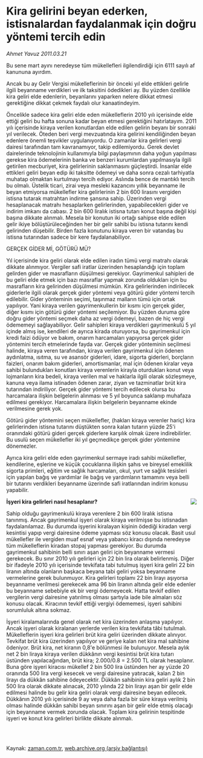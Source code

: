 # Kira gelirini beyan ederken, istisnalardan faydalanmak için doğru yöntemi tercih edin

*Ahmet  Yavuz 2011.03.21*

<td class="columnist-detail">
<p>Bu sene mart ayını neredeyse tüm mükellefleri ilgilendirdiği için 6111 sayılı af kanununa ayırdım.</p>
<p>
<div id="haberMetinDiv">
<p> Ancak bu ay Gelir Vergisi mükelleflerinin bir önceki yıl elde ettikleri gelirle ilgili beyanname verdikleri ve ilk taksitini ödedikleri ay. Bu yüzden özellikle kira geliri elde edenlerin, beyanlarını yaparken nelere dikkat etmesi gerektiğine dikkat çekmek faydalı olur kanaatindeyim.
<p> Öncelikle sadece kira geliri elde eden mükelleflerin 2010 yılı içerisinde elde ettiği geliri bu hafta sonuna kadar beyan etmesi gerektiğini hatırlatayım. 2011 yılı içerisinde kiraya verilen konutlardan elde edilen gelirin beyanı bir sonraki yıl verilecek. Öteden beri vergi mevzuatında kira gelirini kendiliğinden beyan edenlere önemli teşvikler uygulanıyordu. O zamanlar kira gelirleri vergi dairesi tarafından tam kavranamıyor, takip edilemiyordu. Gerek devlet dairelerinde teknolojinin kullanımıyla bilgi paylaşımının daha yoğun yapılması gerekse kira ödemelerinin banka ve benzeri kurumlardan yapılmasıyla ilgili getirilen mecburiyet, kira gelirlerinin saklanmasını güçleştirdi. İnsanlar elde ettikleri geliri beyan edip iki taksitte ödemeyi ve daha sonra cezalı tarhiyatla muhatap olmaktan kurtulmayı tercih ediyor. Aslında bence de mantıklı tercih bu olmalı. Üstelik ticari, zirai veya mesleki kazancını yıllık beyanname ile beyan etmiyorsa mükellefler kira gelirlerinin 2 bin 600 lirasını vergiden istisna tutarak matrahtan indirme şansına sahip. Üzerinden vergi hesaplanacak matrahı hesaplarken gelirlerinden, yapabilecekleri gider ve indirim imkanı da cabası. 2 bin 600 liralık istisna tutarı konut başına değil kişi başına dikkate alınmalı. Mesela bir konutun iki ortağı sahipse elde edilen gelir ikiye bölüştürüleceğinden her bir gelir sahibi bu istisna tutarını kendi gelirinden düşebilir. Birden fazla konutunu kiraya veren bir vatandaş bu istisna tutarından sadece bir kere faydalanabiliyor.
<p>GERÇEK GİDER Mİ, GÖTÜRÜ MÜ?
<p>Yıl içerisinde kira geliri olarak elde edilen iradın tümü vergi matrahı olarak dikkate alınmıyor. Vergiler safi iratlar üzerinden hesaplandığı için toplam gelirden gider ve masrafların düşülmesi gerekiyor. Gayrimenkul sahipleri de bu geliri elde etmek için bazı masraflar yapmak zorunda oldukları için bu masrafların kira gelirinden düşülmesi mümkün. Kira gelirlerinden indirilecek giderlerle ilgili olarak gerçek gider yöntemi veya götürü gider yöntemi tercih edilebilir. Gider yönteminin seçimi, taşınmaz malların tümü için ortak yapılıyor. Yani kiraya verilen gayrimenkullerin bir kısmı için gerçek gider, diğer kısmı için götürü gider yöntemi seçilemiyor. Bu yüzden duruma göre doğru gider yöntemi seçmek daha az vergi ödemeyi, bazen de hiç vergi ödememeyi sağlayabiliyor. Gelir sahipleri kiraya verdikleri gayrimenkulü 5 yıl içinde almış ise, kendileri de ayrıca kirada oturuyorsa, bu gayrimenkul için kredi faizi ödüyor ve bakım, onarım harcamaları yapıyorsa gerçek gider yöntemini tercih etmelerinde fayda var. Gerçek gider yönteminin seçilmesi halinde, kiraya veren tarafından, kiraya verilen gayrimenkul için ödenen aydınlatma, ısıtma, su ve asansör giderleri, idare, sigorta giderleri, borçların faizleri, onarım bakım giderleri, amortismanlar, mal için ödenen kiralar veya sahibi bulundukları konutları kiraya verenlerin kirayla oturdukları konut veya lojmanların kira bedeli, kiraya verilen mal ve haklarla ilgili olarak sözleşmeye, kanuna veya ilama istinaden ödenen zarar, ziyan ve tazminatlar brüt kira tutarından indiriliyor. Gerçek gider yöntemi tercih edilecek olursa bu harcamalara ilişkin belgelerin alınması ve 5 yıl boyunca saklanıp muhafaza edilmesi gerekiyor. Harcamalara ilişkin belgelerin beyanname ekinde verilmesine gerek yok.
<p> Götürü gider yöntemini seçen mükellefler, (hakları kiraya verenler hariç) kira gelirlerinden istisna tutarını düştükten sonra kalan tutarın yüzde 25'i oranındaki götürü gideri gerçek giderlere karşılık olmak üzere indirebilirler. Bu usulü seçen mükellefler iki yıl geçmedikçe gerçek gider yöntemine dönemezler.
<p> Ayrıca kira geliri elde eden gayrimenkul sermaye iradı sahibi mükellefler, kendilerine, eşlerine ve küçük çocuklarına ilişkin şahıs ve bireysel emeklilik sigorta primleri, eğitim ve sağlık harcamaları, okul, yurt ve sağlık tesisleri için yapılan bağış ve yardımlar ile bağış ve yardımların tamamını veya belli bir tutarını verdikleri beyanname üzerinde safi iratlarından indirim konusu yapabilir.
<p>
<p><p align="center"><img align="right" border="0" src="http://web.archive.org/web/20110602181546im_/http://medya.zaman.com.tr/2011/03/21/vergi-takvimi.jpg"/>
<p><b>İşyeri kira gelirleri nasıl hesaplanır?</b>
<p>Sahip olduğu gayrimenkulü kiraya verenlere 2 bin 600 liralık istisna tanınmış. Ancak gayrimenkul işyeri olarak kiraya verilmişse bu istisnadan faydalanılamaz. Bu durumda işyerini kiralayan kişinin ödediği kiradan vergi kesintisi yapıp vergi dairesine ödeme yapması söz konusu olacak. Basit usul mükellefler ile vergiden muaf esnaf veya yabancı kiracı dışında neredeyse tüm mükelleflerin kiradan stopaj yapması gerekiyor. Bu durumda gayrimenkul sahibinin belli sınırı aşan geliri için beyanname vermesi gerekecek. Bu sınır 2010 yılı gelirleri için 22 bin lira olarak belirlenmiş. Diğer bir ifadeyle 2010 yılı içerisinde tevkifata tabi tutulmuş işyeri kira geliri 22 bin liranın altında olanların başkaca beyana tabi geliri yoksa beyanname vermelerine gerek bulunmuyor. Kira gelirleri toplamı 22 bin lirayı aşıyorsa beyanname verilmesi gerekecek ama 96 bin liranın altında gelir elde edenler bu beyanname sebebiyle ek bir vergi ödemeyecek. Hatta tevkif edilen vergilerin vergi dairesine yatırılmış olması şartıyla iade bile almaları söz konusu olacak. Kiracının tevkif ettiği vergiyi ödememesi, işyeri sahibini sorumluluk altına sokmaz.
<p> İşyeri kiralamalarında genel olarak net kira üzerinden anlaşma yapılıyor. Ancak işyeri olarak kiralanan yerlerde verilen kira tevkifata tâbi tutulmalı. Mükelleflerin işyeri kira gelirleri brüt kira geliri üzerinden dikkate alınıyor. Tevkifat brüt kira üzerinden yapılıyor ve geriye kalan net kira mal sahibine ödeniyor. Brüt kira, net kiranın 0,8'e bölünmesi ile bulunuyor. Mesela aylık net 2 bin liraya kiraya verilen dükkânın vergi kesintisi brüt kira tutarı üstünden yapılacağından, brüt kira; 2.000/0.8 = 2.500 TL olarak hesaplanır. Buna göre işyeri kiracısı mükellef 2 bin 500 lira üstünden her ay yüzde 20 oranında 500 lira vergi kesecek ve vergi dairesine yatıracak, kalan 2 bin lirayı da dükkân sahibine ödeyecektir. Dükkân sahibinin kira geliri aylık 2 bin 500 lira olarak dikkate alınacak, 2010 yılında 22 bin lirayı aşan bir gelir elde edilmesi halinde bu gelir kira geliri olarak vergi dairesine beyan edilecek. Dükkânın 2010 yılı içerisinde 9 ay veya daha fazla bir süre kiraya verilmiş olması halinde dükkân sahibi beyan sınırını aşan bir gelir elde etmiş olacağı için beyanname vermek zorunda olacak. Toplam kira gelirinin tespitinde işyeri ve konut kira gelirleri birlikte dikkate alınmalı.</p></p></p></p></p></p></p></p></p></p></p></p></div>
</p>


<p><br>
		 </br></p></td>

Kaynak: [zaman.com.tr](http://zaman.com.tr/yazar.do?yazino=1110408), [web.archive.org (arşiv bağlantısı)](http://web.archive.org/web/20110602181546/http://www.zaman.com.tr:80/yazar.do?yazino=1110408)

